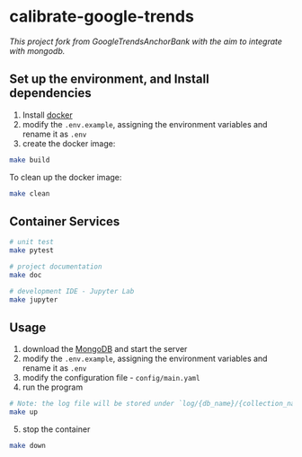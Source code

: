 # calibrate-google-trends
*This project fork from GoogleTrendsAnchorBank with the aim to integrate with mongodb.*


## Set up the environment, and Install dependencies
1. Install [docker](https://docs.docker.com/get-docker/)
2. modify the `.env.example`, assigning the environment variables and rename it as `.env`
3. create the docker image:
```bash
make build
```
To clean up the docker image:
```sh
make clean
```


## Container Services
```sh
# unit test
make pytest

# project documentation
make doc

# development IDE - Jupyter Lab
make jupyter
```


## Usage
1. download the [MongoDB](https://www.mongodb.com/try/download/community) and start the server
2. modify the `.env.example`, assigning the environment variables and rename it as `.env`
3. modify the configuration file - `config/main.yaml`
4. run the program
```sh
# Note: the log file will be stored under `log/{db_name}/{collection_name}`
make up
```
5. stop the container
```sh
make down
```
